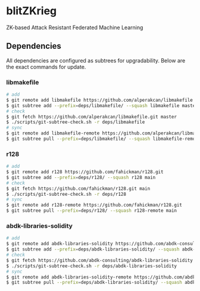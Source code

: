 # blitZKrieg
ZK-based Attack Resistant Federated Machine Learning

## Dependencies
All dependencies are configured as subtrees for upgradability. Below are the exact commands for update.

### libmakefile
```sh
# add
$ git remote add libmakefile https://github.com/alperakcan/libmakefile.git
$ git subtree add --prefix=deps/libmakefile/ --squash libmakefile master
# check
$ git fetch https://github.com/alperakcan/libmakefile.git master
$ ./scripts/git-subtree-check.sh -r deps/libmakefile
# sync
$ git remote add libmakefile-remote https://github.com/alperakcan/libmakefile.git
$ git subtree pull --prefix=deps/libmakefile/ --squash libmakefile-remote master
```

### r128
```sh
# add
$ git remote add r128 https://github.com/fahickman/r128.git
$ git subtree add --prefix=deps/r128/ --squash r128 main
# check
$ git fetch https://github.com/fahickman/r128.git main
$ ./scripts/git-subtree-check.sh -r deps/r128
# sync
$ git remote add r128-remote https://github.com/fahickman/r128.git
$ git subtree pull --prefix=deps/r128/ --squash r128-remote main
```

### abdk-libraries-solidity
```sh
# add
$ git remote add abdk-libraries-solidity https://github.com/abdk-consulting/abdk-libraries-solidity.git
$ git subtree add --prefix=deps/abdk-libraries-solidity/ --squash abdk-libraries-solidity master
# check
$ git fetch https://github.com/abdk-consulting/abdk-libraries-solidity.git master
$ ./scripts/git-subtree-check.sh -r deps/abdk-libraries-solidity
# sync
$ git remote add abdk-libraries-solidity-remote https://github.com/abdk-consulting/abdk-libraries-solidity.git
$ git subtree pull --prefix=deps/abdk-libraries-solidity/ --squash abdk-libraries-solidity-remote master
```
